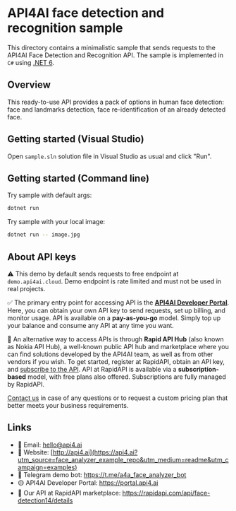 # API4AI face detection and recognition sample

This directory contains a minimalistic sample that sends requests to the API4AI Face Detection and Recognition API.
The sample is implemented in `C#` using [.NET 6](https://dotnet.microsoft.com/en-us/download/dotnet/6.0).


## Overview

This ready-to-use API provides a pack of options in human face detection: face and landmarks detection, face re-identification of an already detected face.


## Getting started (Visual Studio)

Open `sample.sln` solution file in Visual Studio as usual and click "Run". 


## Getting started (Command line)

Try sample with default args:

```bash
dotnet run
```

Try sample with your local image:

```bash
dotnet run -- image.jpg
```


## About API keys

⚠️ This demo by default sends requests to free endpoint at `demo.api4ai.cloud`.
Demo endpoint is rate limited and must not be used in real projects.

✅ The primary entry point for accessing API is the **[API4AI Developer Portal](https://portal.api4.ai)**. Here, you can obtain your own API key to send requests, set up billing, and monitor usage. API is available on a **pay-as-you-go** model. Simply top up your balance and consume any API at any time you want.

🐙 An alternative way to access APIs is through **Rapid API Hub** (also known as Nokia API Hub), a well-known public API hub and marketplace where you can find solutions developed by the API4AI team, as well as from other vendors if you wish. To get started, register at RapidAPI, obtain an API key, and [subscribe to the API](https://rapidapi.com/api4ai-api4ai-default/api/face-detection14/details). API at RapidAPI is available via a **subscription-based** model, with free plans also offered. Subscriptions are fully managed by RapidAPI.

[Contact us](https://api4.ai/contacts?utm_source=face_analyzer_example_repo&utm_medium=readme&utm_campaign=examples) in case of any questions or to request a custom pricing plan
that better meets your business requirements.


## Links

* 📩 Email: hello@api4.ai
* 🔗 Website: [http://api4.ai](https://api4.ai?utm_source=face_analyzer_example_repo&utm_medium=readme&utm_campaign=examples)
* 🤖 Telegram demo bot: https://t.me/a4a_face_analyzer_bot
* 🟡 API4AI Developer Portal: https://portal.api4.ai
* 🔵 Our API at RapidAPI marketplace: https://rapidapi.com/api/face-detection14/details
